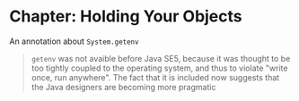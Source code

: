 # Chapter: Holding Your Objects

An annotation about `System.getenv`

> `getenv` was not avaible before Java SE5, because it was thought to be too tightly coupled to the operating system, and thus to violate "write once, run anywhere". The fact that it is included now suggests that the Java designers are becoming more pragmatic

